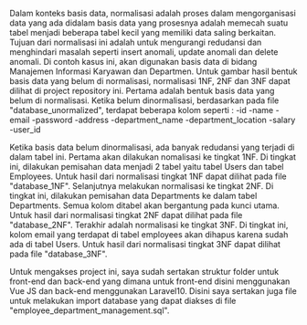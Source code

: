 Dalam konteks basis data, normalisasi adalah proses dalam mengorganisasi data yang ada didalam basis data yang prosesnya adalah memecah suatu tabel menjadi beberapa tabel kecil yang memiliki data saling berkaitan. Tujuan dari normalisasi ini adalah untuk mengurangi redudansi dan menghindari masalah seperti insert anomali, update anomali dan delete anomali.  Di contoh kasus ini, akan digunakan basis data di bidang Manajemen Informasi Karyawan dan Departmen. Untuk gambar hasil bentuk basis data yang belum di normalisasi, normalisasi 1NF, 2NF dan 3NF dapat dilihat di project repository ini. Pertama adalah bentuk basis data yang belum di normalisasi. Ketika belum dinormalisasi, berdasarkan pada file "database_unormalized", terdapat beberapa kolom seperti : 
-id 
-name 
-email 
-password 
-address 
-department_name 
-department_location 
-salary 
-user_id

Ketika basis data belum dinormalisasi, ada banyak redudansi yang terjadi di dalam tabel ini. Pertama akan dilakukan nomalisasi ke tingkat 1NF. Di tingkat ini, dilakukan pemisahan data menjadi 2 tabel yaitu tabel Users dan tabel Employees. Untuk hasil dari normalisasi tingkat 1NF dapat dilihat pada file "database_1NF". Selanjutnya melakukan normalisasi ke tingkat 2NF. Di tingkat ini, dilakukan pemisahan data Departments ke dalam tabel Departments. Semua kolom ditabel akan bergantung pada kunci utama. Untuk hasil dari normalisasi tingkat 2NF dapat dilihat pada file "database_2NF". Terakhir adalah normalisasi ke tingkat 3NF. Di tingkat ini, kolom email yang terdapat di tabel employees akan dihapus karena sudah ada di tabel Users. Untuk hasil dari normalisasi tingkat 3NF dapat dilihat pada file "database_3NF".

Untuk mengakses project ini, saya sudah sertakan struktur folder untuk front-end dan back-end yang dimana untuk front-end disini menggunakan Vue JS dan back-end menggunakan Laravel10. Disini saya sertakan juga file untuk melakukan import database yang dapat diakses di file "employee_department_management.sql".

